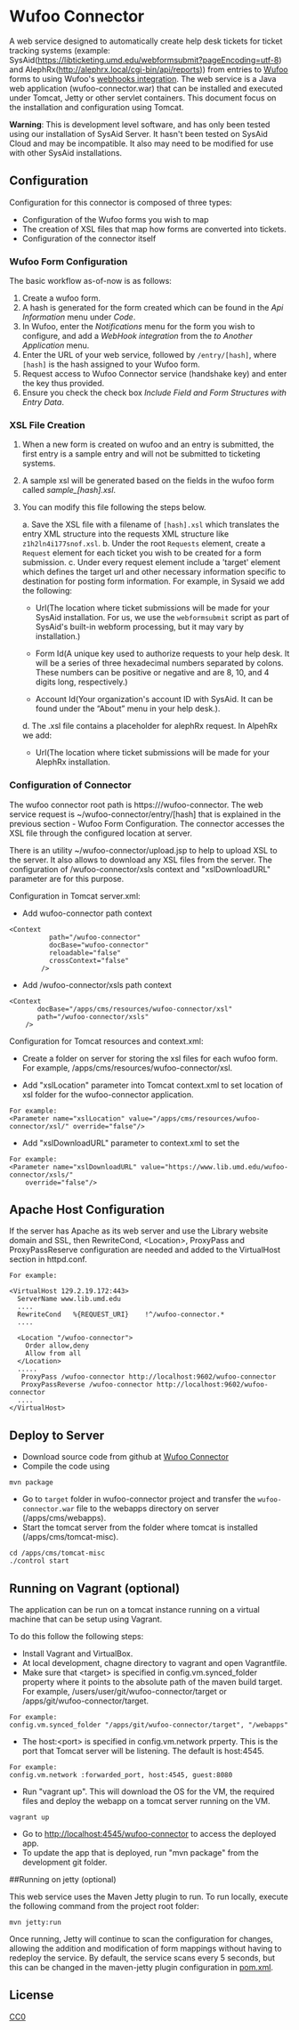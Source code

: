 # Wufoo Connector

A web service designed to automatically create help desk tickets for ticket tracking systems (example: SysAid(https://libticketing.umd.edu/webformsubmit?pageEncoding=utf-8) and AlephRx(http://alephrx.local/cgi-bin/api/reports)) from entries to  [Wufoo](http://www.wufoo.com/) forms to using Wufoo's [webhooks integration](http://help.wufoo.com/articles/en_US/SurveyMonkeyArticleType/Webhooks). The web service is a Java web application (wufoo-connector.war) that can be installed and executed under Tomcat, Jetty or other servlet containers. This document focus on the installation and configuration using Tomcat.

**Warning**: This is development level software, and has only been tested using our installation of SysAid Server. It hasn't been tested on SysAid Cloud and may be incompatible. It also may need to be modified for use with other SysAid installations.


## Configuration

Configuration for this connector is composed of three types:

* Configuration of the Wufoo forms you wish to map
* The creation of XSL files that map how forms are converted into tickets.
* Configuration of the connector itself

### Wufoo Form Configuration

The basic workflow as-of-now is as follows:

1. Create a wufoo form. 
2. A hash is generated for the form created which can be found in the *Api Information* menu under *Code*.
3. In Wufoo, enter the *Notifications* menu for the form you wish to configure, and add a *WebHook integration* from the *to Another Application* menu.
3. Enter the URL of your web service, followed by `/entry/[hash]`, where `[hash]` is the hash assigned to your Wufoo form. 
4. Request access to Wufoo Connector service (handshake key) and enter the key thus provided.
5. Ensure you check the check box *Include Field and Form Structures with Entry Data*.

### XSL File Creation

1. When a new form is created on wufoo and an entry is submitted, the first entry is a sample entry and will not be submitted to ticketing systems. 
2. A sample xsl will be generated based on the fields in the wufoo form called *sample_[hash].xsl*.
3. You can modify this file following the steps below.  

   a. Save the XSL file with a filename of `[hash].xsl` which translates the entry XML structure into the requests XML structure like `z1h2ln4i177snof.xsl`.
   b. Under the root `Requests` element, create a `Request` element for each ticket you wish to be created for a form submission.
   c. Under every request element include a 'target' element which defines the target url and other necessary information specific to destination for posting form information.
For example, in Sysaid we add the following:

      * Url(The location where ticket submissions will be made for your SysAid installation. For us, we use the `webformsubmit` script as part of SysAid's built-in webform processing, but it may vary by installation.)

      * Form Id(A unique key used to authorize requests to your help desk. It will be a series of three hexadecimal numbers separated by colons. These numbers can be positive or negative and are 8, 10, and 4 digits long, respectively.)
    
      * Account Id(Your organization's account ID with SysAid. It can be found under the “About” menu in your help desk.).

   d. The .xsl file contains a placeholder for alephRx request.
In AlpehRx we add:

      * Url(The location where ticket submissions will be made for your AlephRx installation.  


### Configuration of Connector
The wufoo connector root path is https://<server-domain-name>/wufoo-connector. The web service request is ~/wufoo-connector/entry/[hash] that is explained in the previous section - Wufoo Form Configuration. The connector accesses the XSL file through the configured location at server. 

There is an utility ~/wufoo-connector/upload.jsp to help to upload XSL to the server. It also allows to download any XSL files from the server. The configuration of /wufoo-connector/xsls context and "xslDownloadURL" parameter are for this purpose.

Configuration in Tomcat server.xml:

* Add wufoo-connector path context

```
<Context
          path="/wufoo-connector"
          docBase="wufoo-connector"
          reloadable="false"
          crossContext="false"
        />
```


* Add /wufoo-connector/xsls path context

```
<Context
	   docBase="/apps/cms/resources/wufoo-connector/xsl"
	   path="/wufoo-connector/xsls"
	/>
```


Configuration for Tomcat resources and context.xml:

* Create a folder on server for storing the xsl files for each wufoo form. For example, /apps/cms/resources/wufoo-connector/xsl.

* Add "xslLocation" parameter into Tomcat context.xml to set location of xsl folder for the wufoo-connector application.

```
For example:
<Parameter name="xslLocation" value="/apps/cms/resources/wufoo-connector/xsl/" override="false"/>
```
* Add "xslDownloadURL" parameter to context.xml to set the 

```
For example:
<Parameter name="xslDownloadURL" value="https://www.lib.umd.edu/wufoo-connector/xsls/"
	override="false"/>
```

## Apache Host Configuration

If the server has Apache as its web server and use the Library website domain and SSL, then RewriteCond, \<Location\>, ProxyPass and ProxyPassReserve configuration are needed and added to the VirtualHost section in httpd.conf. 

```
For example: 

<VirtualHost 129.2.19.172:443>
  ServerName www.lib.umd.edu
  ....
  RewriteCond   %{REQUEST_URI}    !^/wufoo-connector.*
  ....

  <Location "/wufoo-connector">
    Order allow,deny
    Allow from all
  </Location>
  .....
   ProxyPass /wufoo-connector http://localhost:9602/wufoo-connector
   ProxyPassReverse /wufoo-connector http://localhost:9602/wufoo-connector
  ....
</VirtualHost>
``` 


## Deploy to Server

* Download source code from github at [Wufoo Connector](https://github.com/umd-lib/wufoo-connector)
* Compile the code using

```
mvn package
```

* Go to `target` folder in wufoo-connector project and transfer the `wufoo-connector.war` file to the webapps directory on server (/apps/cms/webapps).
* Start the tomcat server from the folder where tomcat is installed (/apps/cms/tomcat-misc).

```
cd /apps/cms/tomcat-misc
./control start
``` 

## Running on Vagrant (optional)
The application can be run on a tomcat instance running on a virtual machine that can be setup using Vagrant.

To do this follow the following steps:

* Install Vagrant and VirtualBox.
* At local development, chagne directory to vagrant and open Vagrantfile.
* Make sure that \<target> is specified in config.vm.synced_folder property where it points to the absolute path of the maven build target. For example, /users/user/git/wufoo-connector/target or /apps/git/wufoo-connector/target.

```
For example:
config.vm.synced_folder "/apps/git/wufoo-connector/target", "/webapps"
```

* The host:\<port> is specified in config.vm.network prperty. This is the port that Tomcat server will be listening. The default is host:4545.

```
For example:
config.vm.network :forwarded_port, host:4545, guest:8080
```

* Run "vagrant up". This will download the OS for the VM, the required files and deploy the webapp on a tomcat server running on the VM.

```
vagrant up
```
* Go to [http://localhost:4545/wufoo-connector](http://localhost:4545/wufoo-connector) to access the deployed app.
* To update the app that is deployed, run "mvn package" from the development git folder.


##Running on jetty (optional)

This web service uses the Maven Jetty plugin to run. To run locally, execute the following command from the project root folder:
	
	mvn jetty:run
	
Once running, Jetty will continue to scan the configuration for changes, allowing the addition and modification of form mappings without having to redeploy the service. By default, the service scans every 5 seconds, but this can be changed in the maven-jetty plugin configuration in [pom.xml](pom.xml).



## License

[CC0](http://creativecommons.org/publicdomain/zero/1.0/)
